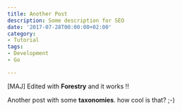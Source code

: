 ```yaml
---
title: Another Post
description: Some description for SEO
date: '2017-07-28T00:00:00+02:00'
category:
- Tutorial
tags:
- Development
- Go

---
```



[MAJ] Edited with **Forestry** and it works !!

Another post with some **taxonomies**. how cool is that? ;-)